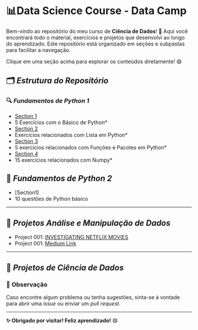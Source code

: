 # 📊**Data Science Course - Data Camp**

Bem-vindo ao repositório do meu curso de **Ciência de Dados**! 🚀 Aqui você encontrará todo o material, exercícios e projetos que desenvolvi ao longo do aprendizado. Este repositório está organizado em seções e subpastas para facilitar a navegação.

Clique em uma seção acima para explorar os conteúdos diretamente! 😄

## 🗂️ *Estrutura do Repositório*

### 🔍 *Fundamentos de Python 1*
- [Section 1](https://github.com/httpmarin2s/Data_Science_With_Python/tree/d3f7ab161f22138ccd01ea450b689ed1bcad5c90/Introduction%20to%20Python)
- 5 Exercícios com o Básico de Python*
- [Section 2](https://github.com/httpmarin2s/Data_Science_With_Python/tree/1401839d2b8fcee2f4f1dba2fa4d312d5564386e/Introduction%20to%20Python/Section%20002%20)  
- Exercícios relacionados com Lista em Python*
- [Section 3](https://github.com/httpmarin2s/Data_Science_With_Python/tree/ab1402590e9421b06f542c2a38f4451cfa56ad24/Introduction%20to%20Python/Section%20003)
- 5 exercícios relacionados com Funções e Pacotes em Python*
- [Section 4](https://github.com/httpmarin2s/Data_Science_With_Python/tree/44d8176539de0ca5c4d06392abf8c14b4ea84bb3/Introduction%20to%20Python/Section%20004%20)
-  15 exercícios relacionados com Numpy*

## 📂 *Fundamentos de Python 2*
- [Section1]
- 10 questões de Python básico 

---

## 🌟 *Projetos  Análise e Manipulação de Dados*
- Project 001: [INVESTIGATING NETFLIX MOVIES](https://github.com/httpmarin2s/Data_Science_With_Python/tree/efd4096ccfa2204f3b14bc132e94837a856d8eae/PROJECT%3A%20INVESTIGATING%20NETFLIX%20MOVIES%20)
- Project 001: [Medium Link]()

---

## 🌟 *Projetos de Ciência de Dados*

### 📢 **Observação**
Caso encontre algum problema ou tenha sugestões, sinta-se à vontade para abrir uma *issue* ou enviar um *pull request*.

---

**✨ Obrigado por visitar! 
Feliz aprendizado!** 😄
